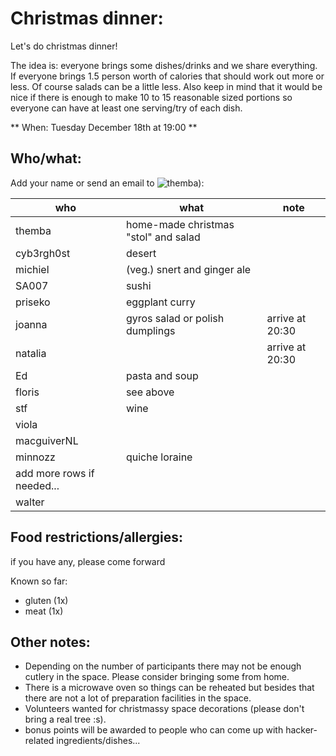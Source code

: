 # Christmas dinner:

Let's do christmas dinner!

The idea is: everyone brings some dishes/drinks and we share everything. If everyone brings 1.5 person worth of calories that should work out more or less. Of course salads can be a little less. Also keep in mind that it would be nice if there is enough to make 10 to 15 reasonable sized portions so everyone can have at least one serving/try of each dish.

** When: Tuesday December 18th at 19:00 **

## Who/what:
Add your name or send an email to ![themba](/img/email.png "themba")):

| who                        | what                                 | note            |
| ---                        | ---                                  | ---             |
| themba                     | home-made christmas "stol" and salad |                 |
| cyb3rgh0st                 | desert                               |                 |
| michiel                    | (veg.) snert and ginger ale          |                 |
| SA007                      | sushi                                |                 |
| priseko                    | eggplant curry                       |                 |
| joanna                     | gyros salad or polish dumplings      | arrive at 20:30 |
| natalia                    |                                      | arrive at 20:30 |
| Ed                         | pasta and soup                       |                 |
| floris                     | see above                            |                 |
| stf                        | wine                                 |                 |
| viola                      |                                      |                 |
| macguiverNL                |                                      |                 |
| minnozz                    | quiche loraine                       |                 |
| add more rows if needed... |                                      |                 |
| walter                     |                                      |                 |

## Food restrictions/allergies:
if you have any, please come forward

Known so far:

* gluten (1x)
* meat (1x)



## Other notes:
* Depending on the number of participants there may not be enough cutlery in the space. Please consider bringing some from home. 
* There is a microwave oven so things can be reheated but besides that there are not a lot of preparation facilities in the space.
* Volunteers wanted for christmassy space decorations (please don't bring a real tree :s).
* bonus points will be awarded to people who can come up with hacker-related ingredients/dishes...


